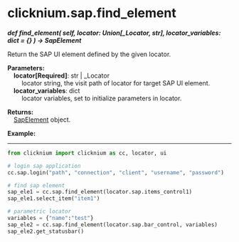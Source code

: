 # clicknium.sap.find_element
***def find_element(
        self,
        locator: Union[_Locator, str],
        locator_variables: dict = {}
    ) -> SapElement***  

Return the SAP UI element defined by the given locator.

**Parameters:**  
    &emsp;**locator[Required]**: str | _Locator   
        &emsp;&emsp; locator string, the visit path of locator for target SAP UI element.  
    &emsp;**locator_variables**: dict  
        &emsp;&emsp; locator variables,  set to initialize parameters in locator.

**Returns:**  
    &emsp;[SapElement](./sapelement/sapelement.md) object.

**Example:**
***
```python
from clicknium import clicknium as cc, locator, ui

# login sap application
cc.sap.login("path", "connection", "client", "username", "password")

# find sap element
sap_ele1 = cc.sap.find_element(locator.sap.items_control1)
sap_ele1.select_item("item1")

# parametric locator
variables = {"name":"test"}
sap_ele2 = cc.sap.find_element(locator.sap.bar_control, variables)
sap_ele2.get_statusbar()
```
